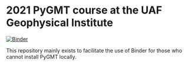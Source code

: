 # 2021 PyGMT course at the UAF Geophysical Institute

[![Binder](https://binder.pangeo.io/badge_logo.svg)](https://bit.ly/3jFtBNN)

This repository mainly exists to facilitate the use of Binder for those who
cannot install PyGMT locally.
